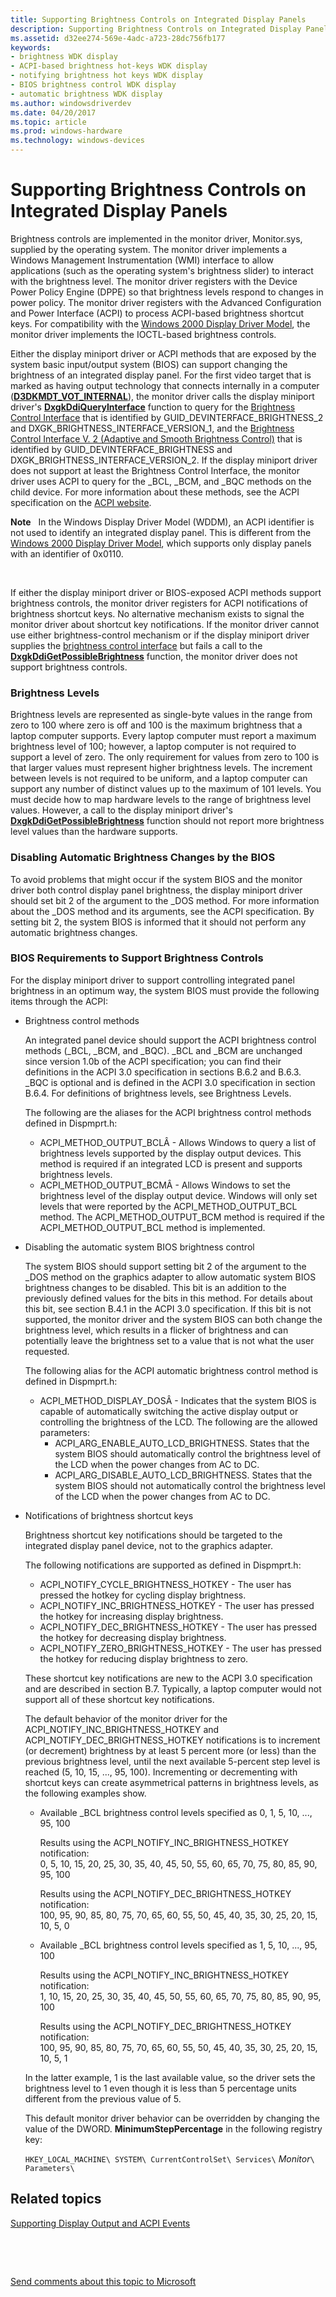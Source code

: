 ```yaml
---
title: Supporting Brightness Controls on Integrated Display Panels
description: Supporting Brightness Controls on Integrated Display Panels
ms.assetid: d32ee274-569e-4adc-a723-28dc756fb177
keywords:
- brightness WDK display
- ACPI-based brightness hot-keys WDK display
- notifying brightness hot keys WDK display
- BIOS brightness control WDK display
- automatic brightness WDK display
ms.author: windowsdriverdev
ms.date: 04/20/2017
ms.topic: article
ms.prod: windows-hardware
ms.technology: windows-devices
---
```


# Supporting Brightness Controls on Integrated Display Panels


Brightness controls are implemented in the monitor driver, Monitor.sys, supplied by the operating system. The monitor driver implements a Windows Management Instrumentation (WMI) interface to allow applications (such as the operating system's brightness slider) to interact with the brightness level. The monitor driver registers with the Device Power Policy Engine (DPPE) so that brightness levels respond to changes in power policy. The monitor driver registers with the Advanced Configuration and Power Interface (ACPI) to process ACPI-based brightness shortcut keys. For compatibility with the [Windows 2000 Display Driver Model](windows-2000-display-driver-model-design-guide.md), the monitor driver implements the IOCTL-based brightness controls.

Either the display miniport driver or ACPI methods that are exposed by the system basic input/output system (BIOS) can support changing the brightness of an integrated display panel. For the first video target that is marked as having output technology that connects internally in a computer ([**D3DKMDT\_VOT\_INTERNAL**](https://msdn.microsoft.com/library/windows/hardware/ff546605)), the monitor driver calls the display miniport driver's [**DxgkDdiQueryInterface**](https://msdn.microsoft.com/library/windows/hardware/ff559764) function to query for the [Brightness Control Interface](https://msdn.microsoft.com/library/windows/hardware/ff538260) that is identified by GUID\_DEVINTERFACE\_BRIGHTNESS\_2 and DXGK\_BRIGHTNESS\_INTERFACE\_VERSION\_1, and the [Brightness Control Interface V. 2 (Adaptive and Smooth Brightness Control)](https://msdn.microsoft.com/library/windows/hardware/jj647485) that is identified by GUID\_DEVINTERFACE\_BRIGHTNESS and DXGK\_BRIGHTNESS\_INTERFACE\_VERSION\_2. If the display miniport driver does not support at least the Brightness Control Interface, the monitor driver uses ACPI to query for the \_BCL, \_BCM, and \_BQC methods on the child device. For more information about these methods, see the ACPI specification on the [ACPI website](http://go.microsoft.com/fwlink/p/?linkid=57185).

**Note**   In the Windows Display Driver Model (WDDM), an ACPI identifier is not used to identify an integrated display panel. This is different from the [Windows 2000 Display Driver Model](windows-2000-display-driver-model-design-guide.md), which supports only display panels with an identifier of 0x0110.

 

If either the display miniport driver or BIOS-exposed ACPI methods support brightness controls, the monitor driver registers for ACPI notifications of brightness shortcut keys. No alternative mechanism exists to signal the monitor driver about shortcut key notifications. If the monitor driver cannot use either brightness-control mechanism or if the display miniport driver supplies the [brightness control interface](https://msdn.microsoft.com/library/windows/hardware/ff538260) but fails a call to the [**DxgkDdiGetPossibleBrightness**](https://msdn.microsoft.com/library/windows/hardware/ff559661) function, the monitor driver does not support brightness controls.

### <span id="Brightness_Levels"></span><span id="brightness_levels"></span><span id="BRIGHTNESS_LEVELS"></span>Brightness Levels

Brightness levels are represented as single-byte values in the range from zero to 100 where zero is off and 100 is the maximum brightness that a laptop computer supports. Every laptop computer must report a maximum brightness level of 100; however, a laptop computer is not required to support a level of zero. The only requirement for values from zero to 100 is that larger values must represent higher brightness levels. The increment between levels is not required to be uniform, and a laptop computer can support any number of distinct values up to the maximum of 101 levels. You must decide how to map hardware levels to the range of brightness level values. However, a call to the display miniport driver's [**DxgkDdiGetPossibleBrightness**](https://msdn.microsoft.com/library/windows/hardware/ff559661) function should not report more brightness level values than the hardware supports.

### <span id="Disabling_Automatic_Brightness_Changes_by_the_BIOS"></span><span id="disabling_automatic_brightness_changes_by_the_bios"></span><span id="DISABLING_AUTOMATIC_BRIGHTNESS_CHANGES_BY_THE_BIOS"></span>Disabling Automatic Brightness Changes by the BIOS

To avoid problems that might occur if the system BIOS and the monitor driver both control display panel brightness, the display miniport driver should set bit 2 of the argument to the \_DOS method. For more information about the \_DOS method and its arguments, see the ACPI specification. By setting bit 2, the system BIOS is informed that it should not perform any automatic brightness changes.

### <span id="BIOS_Requirements_to_Support_Brightness_Controls"></span><span id="bios_requirements_to_support_brightness_controls"></span><span id="BIOS_REQUIREMENTS_TO_SUPPORT_BRIGHTNESS_CONTROLS"></span>BIOS Requirements to Support Brightness Controls

For the display miniport driver to support controlling integrated panel brightness in an optimum way, the system BIOS must provide the following items through the ACPI:

-   Brightness control methods

    An integrated panel device should support the ACPI brightness control methods (\_BCL, \_BCM, and \_BQC). \_BCL and \_BCM are unchanged since version 1.0b of the ACPI specification; you can find their definitions in the ACPI 3.0 specification in sections B.6.2 and B.6.3. \_BQC is optional and is defined in the ACPI 3.0 specification in section B.6.4. For definitions of brightness levels, see Brightness Levels.

    The following are the aliases for the ACPI brightness control methods defined in Dispmprt.h:

    -   ACPI\_METHOD\_OUTPUT\_BCLÂ - Allows Windows to query a list of brightness levels supported by the display output devices. This method is required if an integrated LCD is present and supports brightness levels.
    -   ACPI\_METHOD\_OUTPUT\_BCMÂ - Allows Windows to set the brightness level of the display output device. Windows will only set levels that were reported by the ACPI\_METHOD\_OUTPUT\_BCL method. The ACPI\_METHOD\_OUTPUT\_BCM method is required if the ACPI\_METHOD\_OUTPUT\_BCL method is implemented.
-   Disabling the automatic system BIOS brightness control

    The system BIOS should support setting bit 2 of the argument to the \_DOS method on the graphics adapter to allow automatic system BIOS brightness changes to be disabled. This bit is an addition to the previously defined values for the bits in this method. For details about this bit, see section B.4.1 in the ACPI 3.0 specification. If this bit is not supported, the monitor driver and the system BIOS can both change the brightness level, which results in a flicker of brightness and can potentially leave the brightness set to a value that is not what the user requested.

    The following alias for the ACPI automatic brightness control method is defined in Dispmprt.h:

    -   ACPI\_METHOD\_DISPLAY\_DOSÂ - Indicates that the system BIOS is capable of automatically switching the active display output or controlling the brightness of the LCD. The following are the allowed parameters:
        -   ACPI\_ARG\_ENABLE\_AUTO\_LCD\_BRIGHTNESS. States that the system BIOS should automatically control the brightness level of the LCD when the power changes from AC to DC.
        -   ACPI\_ARG\_DISABLE\_AUTO\_LCD\_BRIGHTNESS. States that the system BIOS should not automatically control the brightness level of the LCD when the power changes from AC to DC.
-   Notifications of brightness shortcut keys

    Brightness shortcut key notifications should be targeted to the integrated display panel device, not to the graphics adapter.

    The following notifications are supported as defined in Dispmprt.h:

    -   ACPI\_NOTIFY\_CYCLE\_BRIGHTNESS\_HOTKEY - The user has pressed the hotkey for cycling display brightness.
    -   ACPI\_NOTIFY\_INC\_BRIGHTNESS\_HOTKEY - The user has pressed the hotkey for increasing display brightness.
    -   ACPI\_NOTIFY\_DEC\_BRIGHTNESS\_HOTKEY - The user has pressed the hotkey for decreasing display brightness.
    -   ACPI\_NOTIFY\_ZERO\_BRIGHTNESS\_HOTKEY - The user has pressed the hotkey for reducing display brightness to zero.

    These shortcut key notifications are new to the ACPI 3.0 specification and are described in section B.7. Typically, a laptop computer would not support all of these shortcut key notifications.

    The default behavior of the monitor driver for the ACPI\_NOTIFY\_INC\_BRIGHTNESS\_HOTKEY and ACPI\_NOTIFY\_DEC\_BRIGHTNESS\_HOTKEY notifications is to increment (or decrement) brightness by at least 5 percent more (or less) than the previous brightness level, until the next available 5-percent step level is reached (5, 10, 15, ..., 95, 100). Incrementing or decrementing with shortcut keys can create asymmetrical patterns in brightness levels, as the following examples show.

    -   Available \_BCL brightness control levels specified as 0, 1, 5, 10, ..., 95, 100

        <span id="Results_using_the_ACPI_NOTIFY_INC_BRIGHTNESS_HOTKEY_notification_"></span><span id="results_using_the_acpi_notify_inc_brightness_hotkey_notification_"></span><span id="RESULTS_USING_THE_ACPI_NOTIFY_INC_BRIGHTNESS_HOTKEY_NOTIFICATION_"></span>Results using the ACPI\_NOTIFY\_INC\_BRIGHTNESS\_HOTKEY notification:  
        0, 5, 10, 15, 20, 25, 30, 35, 40, 45, 50, 55, 60, 65, 70, 75, 80, 85, 90, 95, 100

        <span id="Results_using_the_ACPI_NOTIFY_DEC_BRIGHTNESS_HOTKEY_notification_"></span><span id="results_using_the_acpi_notify_dec_brightness_hotkey_notification_"></span><span id="RESULTS_USING_THE_ACPI_NOTIFY_DEC_BRIGHTNESS_HOTKEY_NOTIFICATION_"></span>Results using the ACPI\_NOTIFY\_DEC\_BRIGHTNESS\_HOTKEY notification:  
        100, 95, 90, 85, 80, 75, 70, 65, 60, 55, 50, 45, 40, 35, 30, 25, 20, 15, 10, 5, 0

    -   Available \_BCL brightness control levels specified as 1, 5, 10, ..., 95, 100

        <span id="Results_using_the_ACPI_NOTIFY_INC_BRIGHTNESS_HOTKEY_notification_"></span><span id="results_using_the_acpi_notify_inc_brightness_hotkey_notification_"></span><span id="RESULTS_USING_THE_ACPI_NOTIFY_INC_BRIGHTNESS_HOTKEY_NOTIFICATION_"></span>Results using the ACPI\_NOTIFY\_INC\_BRIGHTNESS\_HOTKEY notification:  
        1, 10, 15, 20, 25, 30, 35, 40, 45, 50, 55, 60, 65, 70, 75, 80, 85, 90, 95, 100

        <span id="Results_using_the_ACPI_NOTIFY_DEC_BRIGHTNESS_HOTKEY_notification_"></span><span id="results_using_the_acpi_notify_dec_brightness_hotkey_notification_"></span><span id="RESULTS_USING_THE_ACPI_NOTIFY_DEC_BRIGHTNESS_HOTKEY_NOTIFICATION_"></span>Results using the ACPI\_NOTIFY\_DEC\_BRIGHTNESS\_HOTKEY notification:  
        100, 95, 90, 85, 80, 75, 70, 65, 60, 55, 50, 45, 40, 35, 30, 25, 20, 15, 10, 5, 1

    In the latter example, 1 is the last available value, so the driver sets the brightness level to 1 even though it is less than 5 percentage units different from the previous value of 5.

    This default monitor driver behavior can be overridden by changing the value of the DWORD. **MinimumStepPercentage** in the following registry key:

    `HKEY_LOCAL_MACHINE\ SYSTEM\ CurrentControlSet\ Services\` *Monitor*`\ Parameters\`

## <span id="related_topics"></span>Related topics


[Supporting Display Output and ACPI Events](supporting-display-output.md)

 

 

[Send comments about this topic to Microsoft](mailto:wsddocfb@microsoft.com?subject=Documentation%20feedback%20[display\display]:%20Supporting%20Brightness%20Controls%20on%20Integrated%20Display%20Panels%20%20RELEASE:%20%282/10/2017%29&body=%0A%0APRIVACY%20STATEMENT%0A%0AWe%20use%20your%20feedback%20to%20improve%20the%20documentation.%20We%20don't%20use%20your%20email%20address%20for%20any%20other%20purpose,%20and%20we'll%20remove%20your%20email%20address%20from%20our%20system%20after%20the%20issue%20that%20you're%20reporting%20is%20fixed.%20While%20we're%20working%20to%20fix%20this%20issue,%20we%20might%20send%20you%20an%20email%20message%20to%20ask%20for%20more%20info.%20Later,%20we%20might%20also%20send%20you%20an%20email%20message%20to%20let%20you%20know%20that%20we've%20addressed%20your%20feedback.%0A%0AFor%20more%20info%20about%20Microsoft's%20privacy%20policy,%20see%20http://privacy.microsoft.com/default.aspx. "Send comments about this topic to Microsoft")





